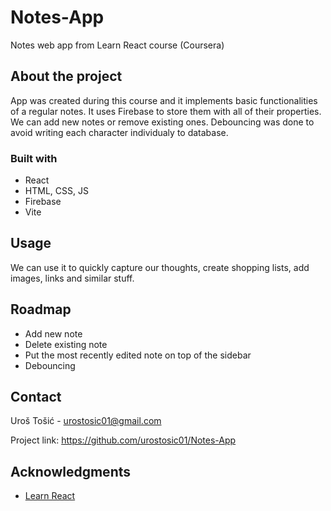 # Notes-App
Notes web app from Learn React course (Coursera)

## About the project
App was created during this course and it implements basic functionalities of a regular notes. It uses Firebase to store them with all of their properties. We can add new notes or remove existing ones. Debouncing was done to avoid writing each character individualy to database.  

  ### Built with
  <ul>
    <li>React</li>
    <li>HTML, CSS, JS</li>
    <li>Firebase</li>
    <li>Vite</li>
  </ul>

## Usage
We can use it to quickly capture our thoughts, create shopping lists, add images, links and similar stuff.

## Roadmap
<ul>
  <li>Add new note</li>
  <li>Delete existing note</li>
  <li>Put the most recently edited note on top of the sidebar</li>
  <li>Debouncing</li>
</ul>

## Contact
Uroš Tošić - urostosic01@gmail.com

Project link: https://github.com/urostosic01/Notes-App

## Acknowledgments
* [Learn React](https://www.coursera.org/learn/learn-react)
